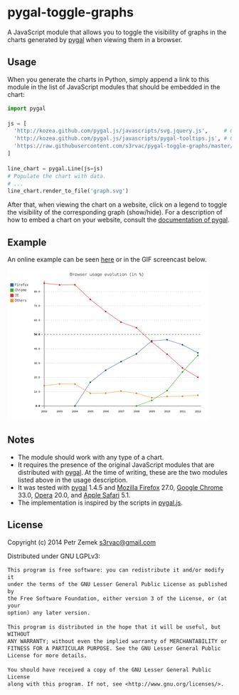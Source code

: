 pygal-toggle-graphs
===================

A JavaScript module that allows you to toggle the visibility of graphs in the
charts generated by [pygal](http://github.com/Kozea/pygal) when viewing them in
a browser.

Usage
-----

When you generate the charts in Python, simply append a link to this module in
the list of JavaScript modules that should be embedded in the chart:
```python
import pygal

js = [
  'http://kozea.github.com/pygal.js/javascripts/svg.jquery.js',     # Original
  'http://kozea.github.com/pygal.js/javascripts/pygal-tooltips.js', # Original
  'https://raw.githubusercontent.com/s3rvac/pygal-toggle-graphs/master/pygal-toggle-graphs.js'
]

line_chart = pygal.Line(js=js)
# Populate the chart with data.
# ...
line_chart.render_to_file('graph.svg')
```
After that, when viewing the chart on a website, click on a legend to toggle
the visibility of the corresponding graph (show/hide). For a description of how
to embed a chart on your website, consult the [documentation of
pygal](http://pygal.org/documentation/).

Example
-------

An online example can be seen
[here](http://projects.petrzemek.net/pygal-toggle-graphs/) or in the GIF
screencast below.

[![Screencast](example/screencast.gif)](example/screencast.gif)

Notes
-----

* The module should work with any type of a chart.
* It requires the presence of the original JavaScript modules that are
  distributed with [pygal](http://github.com/Kozea/pygal). At the time of
  writing, these are the two modules listed above in the usage description.
* It was tested with [pygal](http://github.com/Kozea/pygal) 1.4.5 and
  [Mozilla Firefox](www.mozilla.org/en/firefox/) 27.0,
  [Google Chrome](https://www.google.com/intl/en/chrome/browser/) 33.0,
  [Opera](http://www.opera.com) 20.0, and
  [Apple Safari](https://www.apple.com/safari/) 5.1.
* The implementation is inspired by the scripts in
  [pygal.js](https://github.com/Kozea/pygal.js/).

License
-------

Copyright (c) 2014 Petr Zemek <s3rvac@gmail.com>

Distributed under GNU LGPLv3:

    This program is free software: you can redistribute it and/or modify it
    under the terms of the GNU Lesser General Public License as published by
    the Free Software Foundation, either version 3 of the License, or (at your
    option) any later version.

    This program is distributed in the hope that it will be useful, but WITHOUT
    ANY WARRANTY; without even the implied warranty of MERCHANTABILITY or
    FITNESS FOR A PARTICULAR PURPOSE. See the GNU Lesser General Public
    License for more details.

    You should have received a copy of the GNU Lesser General Public License
    along with this program. If not, see <http://www.gnu.org/licenses/>.
